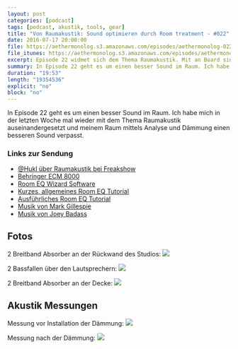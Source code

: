 ```yaml
---
layout: post
categories: [podcast]
tags: [podcast, akustik, tools, gear]
title: "Von Raumakustik: Sound optimieren durch Room treatment - #022"
date: 2016-07-17 20:00:00
file: https://aethermonolog.s3.amazonaws.com/episodes/aethermonolog-022.mp3
file_itunes: https://aethermonolog.s3.amazonaws.com/episodes/aethermonolog-022.m4a
excerpt: Episode 22 widmet sich dem Thema Raumakustik. Mit an Board sind ein paar Vorher/Nachher Hörbeispiele aus meinem neuen Studio.
summary: In Episode 22 geht es um einen besser Sound im Raum. Ich habe mich in der letzten Woche mal wieder mit dem Thema Raumakustik auseinandergesetzt und meinem Raum mittels Analyse und Dämmung einen besseren Sound verpasst. Hier die Links der Sendung<br /> <a href="http://freakshow.fm/page/2#t=1:58:56.457">@Hukl über Raumakustik bei Freakshow</a><br /> <a href="http://www.thomann.de/de/behringer_ecm_8000.htm?partner_id=39958">Behringer ECM 8000</a><br /> <a href="http://www.roomeqwizard.com/">Room EQ Wizard Software</a><br /> <a href="https://www.youtube.com/watch?v=e4uSR3cUUSY">Kurzes Room EQ Wizard Tutorial</a><br /> <a href="https://www.youtube.com/watch?v=lM99RB4gt8o">Ausführliches Room EQ Wizard Tutorial</a><br /> <a href="http://gillespie.de/">"Light at the End" von Mark Gillespie</a><br /> <a href="https://itunes.apple.com/de/artist/joey-bada$$/id577261450">Paper Trails von Joey Badass</a><br /> Die Bilder zur Sendung findest du auf <a href="http://aethermonolog.de">aethermonolog.de</a>
duration: "19:53"
length: "19354536"
explicit: "no"
block: "no"
---
```


In Episode 22 geht es um einen besser Sound im Raum. Ich habe mich in der letzten Woche mal wieder mit dem Thema Raumakustik auseinandergesetzt und meinem Raum mittels Analyse und Dämmung einen besseren Sound verpasst.

### Links zur Sendung

* [@Hukl über Raumakustik bei Freakshow](http://freakshow.fm/page/2#t=1:58:56.457)
* [Behringer ECM 8000](http://www.thomann.de/de/behringer_ecm_8000.htm?partner_id=39958)
* [Room EQ Wizard Software](http://www.roomeqwizard.com/)
* [Kurzes, allgemeines Room EQ Tutorial](https://www.youtube.com/watch?v=e4uSR3cUUSY)
* [Ausführliches Room EQ Tutorial](https://www.youtube.com/watch?v=lM99RB4gt8o)
* [Musik von Mark Gillespie](http://gillespie.de/)
* [Musik von Joey Badass](https://itunes.apple.com/de/artist/joey-bada$$/id577261450)

## Fotos

2 Breitband Absorber an der Rückwand des Studios:
![]({{site.url}}/images/content/aem022-wand.jpg)

2 Bassfallen über den Lautsprechern:
![]({{site.url}}/images/content/aem022-bassfalle.jpg)

2 Breitband Absorber an der Decke:
![]({{site.url}}/images/content/aem022-decke.jpg)

## Akustik Messungen

Messung vor Installation der Dämmung:
![]({{site.url}}/images/content/aem022-messung-vorher.png)

Messung nach der Dämmung:
![]({{site.url}}/images/content/aem022-messung-nachher.png)
